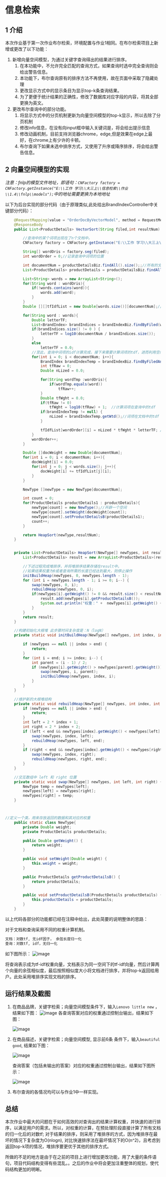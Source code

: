 # 信息检索

## 1 介绍

本次作业基于第一次作业布尔检索，环境配置与作业1相同。在布尔检索项目上新增或更改了以下功能：

1. 新增向量空间模型，为通过关键字查询得出的结果进行排序。
    1. 在本功能中，不允许完全匹配的查询方式，如果查询时选中完全查询则会给出警告信息。
    2. 本功能下，布尔查询原有的排序方法不再使用，故在页面中采取了隐藏处理
    3. 更改显示方式中的显示条目为显示top-k条查询结果。
    4. 为了更便于统计结果的正确性，修改了数据库对应字段的内容，将其全部更换为英文。
2. 更改布尔查询中的部分功能。
    1. 将显示方式中的分页机制更新为向量空间模型的top-k显示，所以去除了分页机制
    2. 修改info信息，在没有向input框中输入关键词是，将会给出提示信息
    3. 修改动画机制，目前支持浏览器chrome，edge,但是效果在edge上最好，在chrome上有少许的卡顿。
    4. 布尔查询下如果未选中排序方式，又使用了升序或降序排序，将会给出警告信息。

## 2 向量空间模型的实现

*注意：fnlp的模型文件地址，即语句：`CNFactory factory = CNFactory.getInstance("E:\\工作 学习\\大三上\\信息检索\\作业\\1.4\\fnlp\\models");`中的地址需要更换为本地地址*

以下为后台实现的部分代码（由于原理类似,此处给出BrandIndexController中关键部分代码）：

```Java
    @RequestMapping(value = "OrderDocByVectorModel", method = RequestMethod.GET)
    @ResponseBody
    public List<ProductDetails> VectorSort(String filed,int resultNum) throws LoadModelException {

        //查询中的某个词项出现在了n个文档中。
        CNFactory factory = CNFactory.getInstance("E:\\工作 学习\\大三上\\信息检索\\作业\\1.4\\fnlp\\models");

        String[] wordOris = factory.seg(filed);
        int wordOrder = 0;//记录查询中词项的位置

        int documentNum = productDetailsBiz.findAll().size();;//所有的文档的数目
        List<ProductDetails> productDetails = productDetailsBiz.findAll();

        List<String> words = new ArrayList<String>();
        for(String word : wordOris){
            if(!words.contains(word)){
                words.add(word);
            }
        }
        Double [][]tfIdfList = new Double[words.size()][documentNum];//一个二维数组，储存的是查询中的词项在所有文档中的权重，最后要利用这个结果计算出所有文档的权重的排序。

        for(String word : words){
            Double letterTF;
            List<BrandIndex> brandIndices = brandIndexBiz.findByFiled(word);
            if(brandIndices.size() != 0 ) {
                letterTF = log10(documentNum / brandIndices.size());
            }
            else
                letterTF = 0.0;
            //至此，查询中词项的idf计算完成，接下来需要计算词项的tdf，进而利用空间向量模型求出各文档权重
            for(int i = 0; i < documentNum; i++){
                BrandIndex brandIndexTemp = brandIndexBiz.findByFiledAndId(word,i+1);
                int tfRaw = 0;
                Double nLized = 0.0;

                for(String wordTmp :wordOris){
                    if(wordTmp.equals(word))
                        tfRaw++;
                }
                Double tfWght = 0.0;
                if(tfRaw != 0)
                    tfWght = log10(tfRaw) + 1;  //计算词项在查询中的tdf
                if(brandIndexTemp != null) {
                    nLized = brandIndexTemp.getWtd();//词项在文档中的tdf
                }

                tfIdfList[wordOrder][i] = nLized * tfWght * letterTF; //权重计算，完成对文档的评分。
            }
            wordOrder++;
        }

        Double []docWeight = new Double[documentNum];
        for(int i = 0; i < documentNum; i++){
            docWeight[i] = 0.0;
            for(int j = 0; j < words.size(); j++){
                docWeight[i] += tfIdfList[j][i];
            }
        }

        NewType []newType = new NewType[documentNum];

        int count = 0;
        for(ProductDetails productDetails1 : productDetails){
            newType[count] = new NewType();//开辟一个空间
            newType[count].setWeight(docWeight[count]);
            newType[count].setProductDetailsB(productDetails1);
            count++;
        }

        return HeapSort(newType,resultNum);
    }


    private List<ProductDetails> HeapSort(NewType[] newTypes, int resultNum) {
        List<ProductDetails> result = new ArrayList<ProductDetails>(resultNum);

        //下述过程完成堆排序，并将堆排序结果存储在result中。
        //如果结果权重为0或者查询所需的长度已经达到最大，则停止操作
        initBuildHeap(newTypes, 0, newTypes.length - 1);
        for (int i = newTypes.length - 1; i >= 0; i--) {
            swap(newTypes, 0, i);
            rebuildHeap(newTypes, 0, i);
            if(newTypes[i].getWeight() != 0 && result.size() < resultNum) {
                result.add(newTypes[i].getProductDetailsB());
                System.out.println("权重：" +  newTypes[i].getWeight() +  "  商品名：" + newTypes[i].getProductDetailsB().getGood().getGoodName());
            }
        }
        return result;
    }

    //构建初始化大根堆 此步骤时间复杂度是：N（logN）
    private static void initBuildHeap(NewType[] newTypes, int index, int end) {

        if (newTypes == null || index > end) {
            return;
        }
        for (int i = end; i >= index; i--) {
            int parent = (i - 1) / 2;
            if (newTypes[i].getWeight() > newTypes[parent].getWeight()) {
                swap(newTypes, i, parent);
                initBuildHeap(newTypes, index, i);
            }
        }
    }

    //维护新的大根堆结构
    private static void rebuildHeap(NewType[] newTypes, int index, int end) {
        if (newTypes == null || index > end) {
            return;
        }
        int left = 2 * index + 1;
        int right = 2 * index + 2;
        if (left < end && newTypes[index].getWeight() < newTypes[left].getWeight()) {
            swap(newTypes, index, left);
            rebuildHeap(newTypes, left, end);
        }
        if (right < end && newTypes[index].getWeight() < newTypes[right].getWeight()) {
            swap(newTypes, index, right);
            rebuildHeap(newTypes, right, end);
        }
    }

    //交互数组中 left 和 right 位置
    private static void swap(NewType[] newTypes, int left, int right) {
        NewType temp = newTypes[left];
        newTypes[left] = newTypes[right];
        newTypes[right] = temp;
    }



//定义一个类，用来存放返回的数据和其对应的权重
    public static class NewType{
        private Double weight;
        private ProductDetails productDetails;

        public Double getWeight() {
            return weight;
        }

        public void setWeight(Double weight) {
            this.weight = weight;
        }

        public ProductDetails getProductDetailsB() {
            return productDetails;
        }

        public void setProductDetailsB(ProductDetails productDetails) {
            this.productDetails = productDetails;
        }
    }

```

以上代码各部分的功能都已经在注释中给出，此处简要的说明整体的思路：

对于文档和查询采用不同的权重计算机制。

```txt
文档：对数tf, 无idf因子， 余弦长度归一化
查询：对数tf, idf，无归一化
```

如下图所示：
![image](./img/图片1.png)

将查询表示成为tf-idf权重向量，文档表示为同一空间下的tf-idf向量，然后计算两个向量的余弦相似度，最后按照相似度大小将文档进行排序，并将top-k返回给用户。此处采用堆排序实现文档的排序。

## 运行结果及截图

1. 在商品品牌，关键字检索；向量空间模型条件下，输入`Lenovo little new` ，结果如下图：
    ![image](./img/商品品牌的检索实例.png)
各查询答案对应的权重通过控制台输出，结果如下图：

    ![image](./img/Levono.JPG)

2. 在商品描述，关键字检索；向量空间模型, 显示前6条 条件下，输入`beautiful good`, 结果如下图：

    ![image](./img/按照商品描述结果.png)

    查询答案（包括未输出的答案）对应的权重通过控制台输出，结果如下图所示：

    ![image](./img/beautifulgood.JPG)

3. 布尔查询的各情况均可以与作业1中一样实现。

## 总结

本次作业中最大的问题在于如何高效的对查询出的结果计算权重，并快速的进行排序，以满足用户的需求。所以，对权重的计算，在预处理阶段直接计算了所有文档的归一化后的对数tf; 对于结果的排序，则采用了堆排序的方式，因为堆排序在最坏的情况下复杂度为O(nlogn), 对比快速排序法在最坏情况下的O(n^2)，且考虑到返回top-k项的情况，堆排序要更优于其他的排序方式。

所做的不足的地方是由于在之前的项目上进行增加更改功能，用了大量的条件语句，项目代码结构变得有些混乱。。之后的作业中将会更加注重整体的规划，使代码结构更加的明晰。
